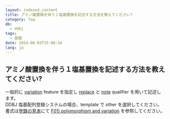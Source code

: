 ```yaml
---
layout: indexed_content
title: アミノ酸置換を伴う１塩基置換を記述する方法を教えてください?
category: faq
db:
  - ddbj
tags: 
  - 登録
date: 2014-06-03T15:08:34
lang: ja
---
```


## アミノ酸置換を伴う１塩基置換を記述する方法を教えてください?

<p>一般的に <a href="/ddbj/features.html#variation">variation</a> feature を指定し <a href="/ddbj/qualifiers.html#replace">replace</a> と <a href="/ddbj/qualifiers.html#note">note</a> qualifier を用いて記述します。<br>DDBJ 塩基配列登録システム<!-- Nucleotide Sequence Submission System -->の場合、template で other を選択してください。<br>書式は<a href="/ddbj/example.html">登録の見本</a>にて <a href="/ddbj/example.html#F01">F01) polymorphism and variation</a> を参照してください。</p>